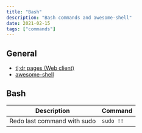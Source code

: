```yaml
---
title: "Bash"
description: "Bash commands and awesome-shell"
date: 2021-02-15
tags: ["commands"]
---
```


## General

- [tl;dr pages (Web client)](https://tldr.ostera.io/)
- [awesome-shell](https://github.com/alebcay/awesome-shell)

## Bash

| Description                 | Command   |
| --------------------------- | --------- |
| Redo last command with sudo | `sudo !!` |